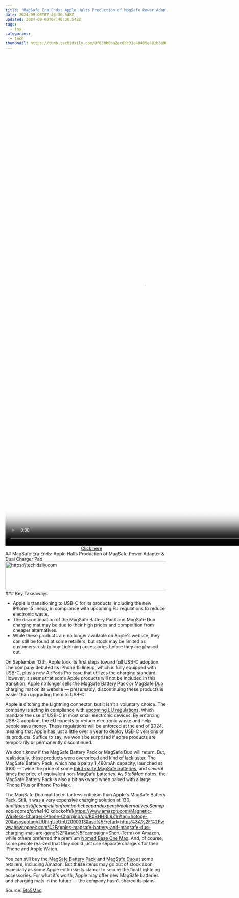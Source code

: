 ```yaml
---
title: "MagSafe Era Ends: Apple Halts Production of MagSafe Power Adapter & Dual Charger Pad"
date: 2024-09-05T07:46:36.548Z
updated: 2024-09-06T07:46:36.548Z
tags:
  - ios
categories:
  - tech
thumbnail: https://thmb.techidaily.com/8f63bb0ba2ec8bc31c40485e081b6a90e2c27c800c8dc1ddbd91690f85f039c9.jpg
---
```


<!-- affiliate ads begin -->
<span id="2135472">
					<video width="864" height="1536" style="cursor:pointer"
           poster="//a.impactradius-go.com/display-clicktoplayimage/2135472.png"
           onclick="if(!this.playClicked){this.play();this.setAttribute('controls',true);this.playClicked=true;}">
	   <source src="//a.impactradius-go.com/display-ad/18498-2135472">
	   <img src="//a.impactradius-go.com/display-clicktoplayimage/2135472.png" style="border: none; height: 100%; width: 100%; object-fit: contain">
	</video>
	<div style="width:540px;text-align:center"><a href="javascript:window.open(decodeURIComponent('https%3A%2F%2Funicoeye.pxf.io%2Fc%2F5597632%2F2135472%2F18498'), '_blank');void(0);">Click here</a></div>
</span>
<img height="0" width="0" src="https://imp.pxf.io/i/5597632/2135472/18498" style="position:absolute;visibility:hidden;" border="0" />
<!-- affiliate ads end -->
## MagSafe Era Ends: Apple Halts Production of MagSafe Power Adapter & Dual Charger Pad

<!-- affiliate ads begin -->
<a href="https://imp.i357552.net/c/5597632/1061528/11832" target="_top" id="1061528">
  <img src="//a.impactradius-go.com/display-ad/11832-1061528" border="0" alt="https://techidaily.com" width="728" height="90"/>
</a>
<img height="0" width="0" src="https://imp.i357552.net/i/5597632/1061528/11832" style="position:absolute;visibility:hidden;" border="0" />
<!-- affiliate ads end -->
### Key Takeaways

* Apple is transitioning to USB-C for its products, including the new iPhone 15 lineup, in compliance with upcoming EU regulations to reduce electronic waste.
* The discontinuation of the MagSafe Battery Pack and MagSafe Duo charging mat may be due to their high prices and competition from cheaper alternatives.
* While these products are no longer available on Apple's website, they can still be found at some retailers, but stock may be limited as customers rush to buy Lightning accessories before they are phased out.

 On September 12th, Apple took its first steps toward full USB-C adoption. The company debuted its iPhone 15 lineup, which is fully equipped with USB-C, plus a new AirPods Pro case that utilizes the charging standard. However, it seems that some Apple products will not be included in this transition. Apple no longer sells the [MagSafe Battery Pack](https://extra-tips.techidaily.com/new-avoid-complexity-top-5-free-tools-for-effortless-gif-to-video-transformation/) or [MagSafe Duo](https://www.amazon.com/Apple-MHXF3AM-A-MagSafe-Charger/dp/B08MWR2NXZ/?tag=hotoge-20&ascsubtag=UUhtgUeUpU2000313&asc%5Frefurl=https%3A%2F%2Fwww.howtogeek.com%2Fapples-magsafe-battery-and-magsafe-duo-charging-mat-are-gone%2F&asc%5Fcampaign=Short-Term) charging mat on its website — presumably, discontinuing these products is easier than upgrading them to USB-C.

 Apple is ditching the Lightning connector, but it isn't a voluntary choice. The company is acting in compliance with [upcoming EU regulations](https://tech-recovery.techidaily.com/step-by-step-tips-on-how-to-get-your-playstation-5-controller-to-charge-properly-again/), which mandate the use of USB-C in most small electronic devices. By enforcing USB-C adoption, the EU expects to reduce electronic waste and help people save money. These regulations will be enforced at the end of 2024, meaning that Apple has just a little over a year to deploy USB-C versions of its products. Suffice to say, we won't be surprised if some products are temporarily or permanently discontinued.

 We don't know if the MagSafe Battery Pack or MagSafe Duo will return. But, realistically, these products were overpriced and kind of lackluster. The MagSafe Battery Pack, which has a paltry 1,460mAh capacity, launched at $100 — twice the price of some [third-party MagSafe batteries](https://screen-sharing-recording.techidaily.com/updated-pinnacle-7-action-shooter-games/), and _several_ times the price of equivalent non-MagSafe batteries. As _9to5Mac_ notes, the MagSafe Battery Pack is also a bit awkward when paired with a large iPhone Plus or iPhone Pro Max.

 The MagSafe Duo mat faced far less criticism than Apple's MagSafe Battery Pack. Still, it was a very expensive charging solution at $130, and it faced stiff competition from both cheap and expensive alternatives. Some people opted for the [$40 knockoffs](https://www.amazon.com/Magnetic-Wireless-Charger-iPhone-Charging/dp/B0BHHRL8Z1/?tag=hotoge-20&ascsubtag=UUhtgUeUpU2000313&asc%5Frefurl=https%3A%2F%2Fwww.howtogeek.com%2Fapples-magsafe-battery-and-magsafe-duo-charging-mat-are-gone%2F&asc%5Fcampaign=Short-Term) on Amazon, while others preferred the premium [Nomad Base One Max](https://fox-helps.techidaily.com/updated-in-2024-reviewing-ion-air-pro-3-capturing-life-in-high-definition/). And, of course, some people realized that they could just use separate chargers for their iPhone and Apple Watch.

 You can still buy the [MagSafe Battery Pack](https://www.amazon.com/Apple-MJWY3AM-A-MagSafe-Battery/dp/B099BWY7WT/?tag=hotoge-20&ascsubtag=UUhtgUeUpU2000313&asc%5Frefurl=https%3A%2F%2Fwww.howtogeek.com%2Fapples-magsafe-battery-and-magsafe-duo-charging-mat-are-gone%2F&asc%5Fcampaign=Short-Term) and [MagSafe Duo](http://www.amazon.com/Apple-MHXF3AM-A-MagSafe-Charger/dp/B08MWR2NXZ/?tag=hotoge-20&ascsubtag=UUhtgUeUpU2000313&asc%5Frefurl=https%3A%2F%2Fwww.howtogeek.com%2Fapples-magsafe-battery-and-magsafe-duo-charging-mat-are-gone%2F&asc%5Fcampaign=Short-Term) at some retailers, including Amazon. But these items may go out of stock soon, especially as some Apple enthusiasts clamor to secure the final Lightning accessories. For what it's worth, Apple may offer new MagSafe batteries and charging mats in the future — the company hasn't shared its plans.

 Source: [9to5Mac](https://9to5mac.com/2023/09/12/apple-stops-selling-magsafe-battery-pack-magsafe-duo/)

<ins class="adsbygoogle"
     style="display:block"
     data-ad-format="autorelaxed"
     data-ad-client="ca-pub-7571918770474297"
     data-ad-slot="1223367746"></ins>



<ins class="adsbygoogle"
     style="display:block"
     data-ad-client="ca-pub-7571918770474297"
     data-ad-slot="8358498916"
     data-ad-format="auto"
     data-full-width-responsive="true"></ins>


